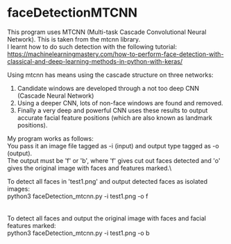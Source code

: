 # faceDetectionMTCNN

This program uses MTCNN (Multi-task Cascade Convolutional Neural Network). This is taken from the mtcnn library.\
I learnt how to do such detection with the following tutorial:\
https://machinelearningmastery.com/how-to-perform-face-detection-with-classical-and-deep-learning-methods-in-python-with-keras/

Using mtcnn has means using the cascade structure on three networks:
1. Candidate windows are developed through a not too deep CNN (Cascade Neural Network)
2. Using a deeper CNN, lots of non-face windows are found and removed.
3. Finally a very deep and powerful CNN uses these results to output accurate facial feature positions (which are also known
as landmark positions).

My program works as follows:\
You pass it an image file tagged as -i (input) and output type tagged as -o (output).\
The output must be 'f' or 'b', where 'f' gives cut out faces detected and 'o' gives the original image with faces and features marked.\

To detect all faces in 'test1.png' and output detected faces as isolated images:\
python3 faceDetection_mtcnn.py -i test1.png -o f\
<br></br>
To detect all faces and output the original image with faces and facial features marked:\
python3 faceDetection_mtcnn.py -i test1.png -o b
